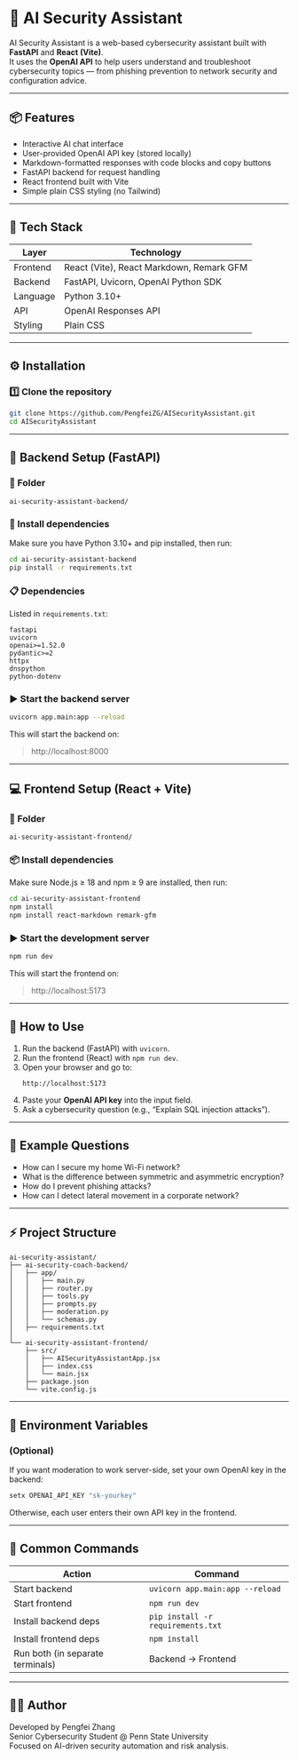 # 🧠 AI Security Assistant

AI Security Assistant is a web-based cybersecurity assistant built with **FastAPI** and **React (Vite)**.  
It uses the **OpenAI API** to help users understand and troubleshoot cybersecurity topics — from phishing prevention to network security and configuration advice.

---

## 📦 Features

- Interactive AI chat interface
- User-provided OpenAI API key (stored locally)
- Markdown-formatted responses with code blocks and copy buttons
- FastAPI backend for request handling
- React frontend built with Vite
- Simple plain CSS styling (no Tailwind)

---

## 🧰 Tech Stack

| Layer | Technology |
|--------|-------------|
| Frontend | React (Vite), React Markdown, Remark GFM |
| Backend | FastAPI, Uvicorn, OpenAI Python SDK |
| Language | Python 3.10+ |
| API | OpenAI Responses API |
| Styling | Plain CSS |

---

## ⚙️ Installation

### 1️⃣ Clone the repository

```bash
git clone https://github.com/PengfeiZG/AISecurityAssistant.git
cd AISecurityAssistant
```

---

## 🧩 Backend Setup (FastAPI)

### 📁 Folder
```
ai-security-assistant-backend/
```

### 🐍 Install dependencies
Make sure you have Python 3.10+ and pip installed, then run:

```bash
cd ai-security-assistant-backend
pip install -r requirements.txt
```

### 📋 Dependencies
Listed in `requirements.txt`:

```
fastapi
uvicorn
openai>=1.52.0
pydantic>=2
httpx
dnspython
python-dotenv
```

### ▶️ Start the backend server
```bash
uvicorn app.main:app --reload
```

This will start the backend on:
> http://localhost:8000

---

## 💻 Frontend Setup (React + Vite)

### 📁 Folder
```
ai-security-assistant-frontend/
```

### 📦 Install dependencies
Make sure Node.js ≥ 18 and npm ≥ 9 are installed, then run:

```bash
cd ai-security-assistant-frontend
npm install
npm install react-markdown remark-gfm
```

### ▶️ Start the development server
```bash
npm run dev
```

This will start the frontend on:
> http://localhost:5173

---

## 🚀 How to Use

1. Run the backend (FastAPI) with `uvicorn`.
2. Run the frontend (React) with `npm run dev`.
3. Open your browser and go to:
   ```
   http://localhost:5173
   ```
4. Paste your **OpenAI API key** into the input field.
5. Ask a cybersecurity question (e.g., “Explain SQL injection attacks”).

---

## 🧠 Example Questions

- How can I secure my home Wi-Fi network?  
- What is the difference between symmetric and asymmetric encryption?  
- How do I prevent phishing attacks?  
- How can I detect lateral movement in a corporate network?

---

## ⚡ Project Structure

```
ai-security-assistant/
├── ai-security-coach-backend/
│   ├── app/
│   │   ├── main.py
│   │   ├── router.py
│   │   ├── tools.py
│   │   ├── prompts.py
│   │   ├── moderation.py
│   │   └── schemas.py
│   ├── requirements.txt
│
└── ai-security-assistant-frontend/
    ├── src/
    │   ├── AISecurityAssistantApp.jsx
    │   ├── index.css
    │   └── main.jsx
    ├── package.json
    └── vite.config.js
```

---

## 🔑 Environment Variables

### (Optional)
If you want moderation to work server-side, set your own OpenAI key in the backend:

```bash
setx OPENAI_API_KEY "sk-yourkey"
```

Otherwise, each user enters their own API key in the frontend.

---

## 🧩 Common Commands

| Action | Command |
|--------|----------|
| Start backend | `uvicorn app.main:app --reload` |
| Start frontend | `npm run dev` |
| Install backend deps | `pip install -r requirements.txt` |
| Install frontend deps | `npm install` |
| Run both (in separate terminals) | Backend → Frontend |


---

## 🧑‍💻 Author

Developed by Pengfei Zhang  
Senior Cybersecurity Student @ Penn State University  
Focused on AI-driven security automation and risk analysis.


